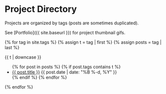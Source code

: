 # Project Directory

Projects are organized by tags (posts are sometimes duplicated).

See [Portfolio]({{ site.baseurl }}) for project thumbnail gifs.

{% for tag in site.tags %}
{% assign t = tag | first %}
{% assign posts = tag | last %}

{{ t | downcase }}

<ul>
{% for post in posts %}
  {% if post.tags contains t %}
  <li>
    <a href="{{ post.url }}">{{ post.title }}</a>
    <span class="date">{{ post.date | date: "%B %-d, %Y"  }}</span>
  </li>
  {% endif %}
{% endfor %}
</ul>
{% endfor %}
